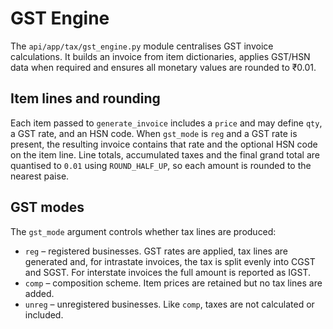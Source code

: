 # GST Engine

The `api/app/tax/gst_engine.py` module centralises GST invoice calculations. It builds an invoice from item dictionaries, applies GST/HSN data when required and ensures all monetary values are rounded to ₹0.01.

## Item lines and rounding

Each item passed to `generate_invoice` includes a `price` and may define `qty`, a GST rate, and an HSN code. When `gst_mode` is `reg` and a GST rate is present, the resulting invoice contains that rate and the optional HSN code on the item line. Line totals, accumulated taxes and the final grand total are quantised to `0.01` using `ROUND_HALF_UP`, so each amount is rounded to the nearest paise.

## GST modes

The `gst_mode` argument controls whether tax lines are produced:

- `reg` – registered businesses. GST rates are applied, tax lines are generated and, for intrastate invoices, the tax is split evenly into CGST and SGST. For interstate invoices the full amount is reported as IGST.
- `comp` – composition scheme. Item prices are retained but no tax lines are added.
- `unreg` – unregistered businesses. Like `comp`, taxes are not calculated or included.

